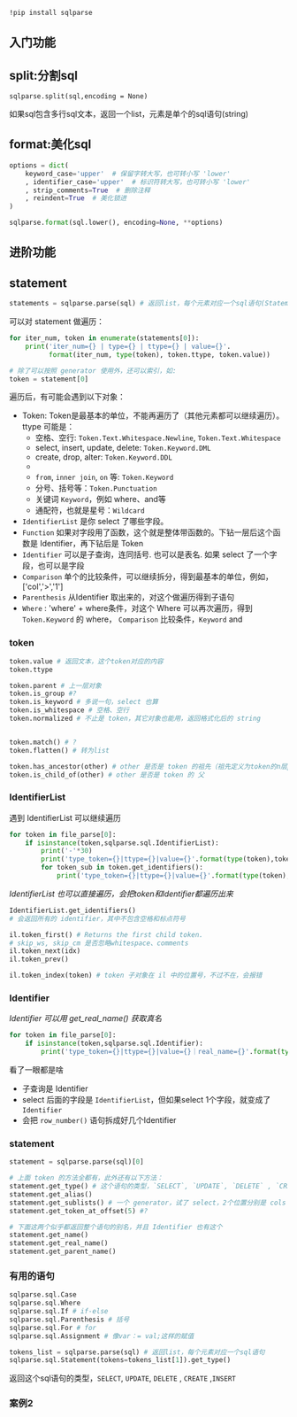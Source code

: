 
```bash
!pip install sqlparse
```

## 入门功能
## split:分割sql
```
sqlparse.split(sql,encoding = None)
```

如果sql包含多行sql文本，返回一个list，元素是单个的sql语句(string)

## format:美化sql

```Python
options = dict(
    keyword_case='upper'  # 保留字转大写，也可转小写 'lower'
    , identifier_case='upper'  # 标识符转大写，也可转小写 'lower'
    , strip_comments=True  # 删除注释
    , reindent=True  # 美化锁进
)

sqlparse.format(sql.lower(), encoding=None, **options)
```

## 进阶功能
## statement

```python
statements = sqlparse.parse(sql) # 返回list，每个元素对应一个sql语句(Statement 对象)
```

可以对 statement 做遍历：
```Python
for iter_num, token in enumerate(statements[0]):
    print('iter_num={} | type={} | ttype={} | value={}'.
          format(iter_num, type(token), token.ttype, token.value))

# 除了可以按照 generator 使用外，还可以索引，如:
token = statement[0]
```

遍历后，有可能会遇到以下对象：
- Token: Token是最基本的单位，不能再遍历了（其他元素都可以继续遍历）。ttype 可能是：
  - 空格、空行: `Token.Text.Whitespace.Newline`, `Token.Text.Whitespace`
  - select, insert, update, delete: `Token.Keyword.DML`
  - create, drop, alter: `Token.Keyword.DDL`
  -
  - `from`, `inner join`, `on` 等: `Token.Keyword`
  - 分号、括号等：`Token.Punctuation`
  - 关键词 `Keyword`，例如 where、and等
  - 通配符，也就是星号：`Wildcard`
- `IdentifierList` 是你 select 了哪些字段。
- `Function` 如果对字段用了函数，这个就是整体带函数的。下钻一层后这个函数是 Identifier，再下钻后是 Token
- `Identifier` 可以是子查询，连同括号. 也可以是表名. 如果 select 了一个字段，也可以是字段
- `Comparison` 单个的比较条件，可以继续拆分，得到最基本的单位，例如，['col','>','1']
- `Parenthesis`  从Identifier 取出来的，对这个做遍历得到子语句
- `Where` : 'where' + where条件，对这个 Where 可以再次遍历，得到 `Token.Keyword` 的 where， `Comparison` 比较条件，`Keyword` and


### token
```python
token.value # 返回文本，这个token对应的内容
token.ttype

token.parent # 上一层对象
token.is_group #?
token.is_keyword # 多说一句，select 也算
token.is_whitespace # 空格、空行
token.normalized # 不止是 token，其它对象也能用，返回格式化后的 string


token.match() # ?
token.flatten() # 转为list

token.has_ancestor(other) # other 是否是 token 的祖先（祖先定义为token的n层parent）
token.is_child_of(other) # other 是否是 token 的 父
```


### IdentifierList
遇到 IdentifierList 可以继续遍历

```python
for token in file_parse[0]:
    if isinstance(token,sqlparse.sql.IdentifierList):
        print('-'*30)
        print('type_token={}|ttype={}|value={}'.format(type(token),token.ttype,token.value))
        for token_sub in token.get_identifiers():
            print('type_token={}|ttype={}|value={}'.format(type(token),token.ttype,token.value))
```
*IdentifierList 也可以直接遍历，会把token和Identifier都遍历出来*  


```python
IdentifierList.get_identifiers()
# 会返回所有的 identifier，其中不包含空格和标点符号

il.token_first() # Returns the first child token.
# skip_ws, skip_cm 是否忽略whitespace、comments
il.token_next(idx)
il.token_prev()

il.token_index(token) # token 子对象在 il 中的位置号，不过不在，会报错
```

### Identifier
*Identifier 可以用 get_real_name() 获取真名*  

```python
for token in file_parse[0]:
    if isinstance(token,sqlparse.sql.Identifier):
        print('type_token={}|ttype={}|value={}｜real_name={}'.format(type(token),token.ttype,token.value,token.get_real_name()))
```

看了一眼都是啥
- 子查询是 Identifier
- select 后面的字段是 `IdentifierList`，但如果select 1个字段，就变成了 `Identifier`
- 会把 `row_number()` 语句拆成好几个Identifier

### statement
```python
statement = sqlparse.parse(sql)[0]

# 上面 token 的方法全都有，此外还有以下方法：
statement.get_type() # 这个语句的类型，`SELECT`, `UPDATE`, `DELETE` , `CREATE`  ,`INSERT`
statement.get_alias()
statement.get_sublists() # 一个 generator，试了 select，2个位置分别是 cols 和 tables
statement.get_token_at_offset(5) #?

# 下面这两个似乎都返回整个语句的别名，并且 Identifier 也有这个
statement.get_name()
statement.get_real_name()
statement.get_parent_name()
```

### 有用的语句

```python
sqlparse.sql.Case
sqlparse.sql.Where
sqlparse.sql.If # if-else
sqlparse.sql.Parenthesis # 括号
sqlparse.sql.For # for
sqlparse.sql.Assignment # 像var：= val;这样的赋值
```



```python
tokens_list = sqlparse.parse(sql) # 返回list，每个元素对应一个sql语句
sqlparse.sql.Statement(tokens=tokens_list[1]).get_type()
```
返回这个sql语句的类型，`SELECT`, `UPDATE`, `DELETE` , `CREATE`  ,`INSERT`

### 案例2
